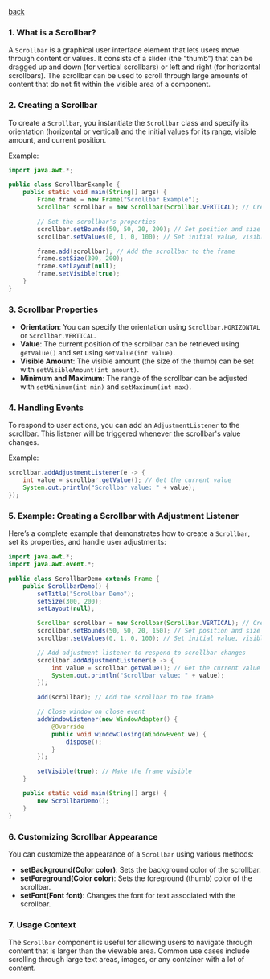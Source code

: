 [back](main.md)
### 1. **What is a Scrollbar?**
A `Scrollbar` is a graphical user interface element that lets users move through content or values. It consists of a slider (the "thumb") that can be dragged up and down (for vertical scrollbars) or left and right (for horizontal scrollbars). The scrollbar can be used to scroll through large amounts of content that do not fit within the visible area of a component.

### 2. **Creating a Scrollbar**
To create a `Scrollbar`, you instantiate the `Scrollbar` class and specify its orientation (horizontal or vertical) and the initial values for its range, visible amount, and current position.

Example:
```java
import java.awt.*;

public class ScrollbarExample {
    public static void main(String[] args) {
        Frame frame = new Frame("Scrollbar Example");
        Scrollbar scrollbar = new Scrollbar(Scrollbar.VERTICAL); // Create a vertical scrollbar

        // Set the scrollbar's properties
        scrollbar.setBounds(50, 50, 20, 200); // Set position and size
        scrollbar.setValues(0, 1, 0, 100); // Set initial value, visible amount, min, max

        frame.add(scrollbar); // Add the scrollbar to the frame
        frame.setSize(300, 200);
        frame.setLayout(null);
        frame.setVisible(true);
    }
}
```

### 3. **Scrollbar Properties**
- **Orientation**: You can specify the orientation using `Scrollbar.HORIZONTAL` or `Scrollbar.VERTICAL`.
- **Value**: The current position of the scrollbar can be retrieved using `getValue()` and set using `setValue(int value)`.
- **Visible Amount**: The visible amount (the size of the thumb) can be set with `setVisibleAmount(int amount)`.
- **Minimum and Maximum**: The range of the scrollbar can be adjusted with `setMinimum(int min)` and `setMaximum(int max)`.

### 4. **Handling Events**
To respond to user actions, you can add an `AdjustmentListener` to the scrollbar. This listener will be triggered whenever the scrollbar's value changes.

Example:
```java
scrollbar.addAdjustmentListener(e -> {
    int value = scrollbar.getValue(); // Get the current value
    System.out.println("Scrollbar value: " + value);
});
```

### 5. **Example: Creating a Scrollbar with Adjustment Listener**
Here’s a complete example that demonstrates how to create a `Scrollbar`, set its properties, and handle user adjustments:

```java
import java.awt.*;
import java.awt.event.*;

public class ScrollbarDemo extends Frame {
    public ScrollbarDemo() {
        setTitle("Scrollbar Demo");
        setSize(300, 200);
        setLayout(null);

        Scrollbar scrollbar = new Scrollbar(Scrollbar.VERTICAL); // Create a vertical scrollbar
        scrollbar.setBounds(50, 50, 20, 150); // Set position and size
        scrollbar.setValues(0, 1, 0, 100); // Set initial value, visible amount, min, max

        // Add adjustment listener to respond to scrollbar changes
        scrollbar.addAdjustmentListener(e -> {
            int value = scrollbar.getValue(); // Get the current value
            System.out.println("Scrollbar value: " + value);
        });

        add(scrollbar); // Add the scrollbar to the frame

        // Close window on close event
        addWindowListener(new WindowAdapter() {
            @Override
            public void windowClosing(WindowEvent we) {
                dispose();
            }
        });

        setVisible(true); // Make the frame visible
    }

    public static void main(String[] args) {
        new ScrollbarDemo();
    }
}
```

### 6. **Customizing Scrollbar Appearance**
You can customize the appearance of a `Scrollbar` using various methods:
- **setBackground(Color color)**: Sets the background color of the scrollbar.
- **setForeground(Color color)**: Sets the foreground (thumb) color of the scrollbar.
- **setFont(Font font)**: Changes the font for text associated with the scrollbar.

### 7. **Usage Context**
The `Scrollbar` component is useful for allowing users to navigate through content that is larger than the viewable area. Common use cases include scrolling through large text areas, images, or any container with a lot of content.